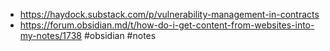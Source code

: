 
- https://haydock.substack.com/p/vulnerability-management-in-contracts
- https://forum.obsidian.md/t/how-do-i-get-content-from-websites-into-my-notes/1738 #obsidian #notes
